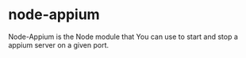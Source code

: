 # node-appium
Node-Appium is the Node module that You can use to start and stop a appium server on a given port. 